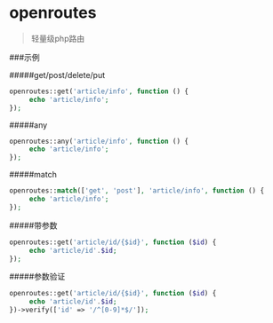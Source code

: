 # openroutes
>轻量级php路由

###示例

#####get/post/delete/put

```php
openroutes::get('article/info', function () {
     echo 'article/info';
});
```
#####any
```php
openroutes::any('article/info', function () {
     echo 'article/info';
});
```
#####match
```php
openroutes::match(['get', 'post'], 'article/info', function () {
     echo 'article/info';
});
```
#####带参数
```php
openroutes::get('article/id/{$id}', function ($id) {
     echo 'article/id'.$id;
});
```
#####参数验证
```php
openroutes::get('article/id/{$id}', function ($id) {
     echo 'article/id'.$id;
})->verify(['id' => '/^[0-9]*$/']);
```
